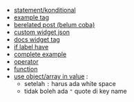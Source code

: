 - [statement/konditional](https://www.igniel.com/2017/12/tag-kondisional-blogger-terbaru.html?m=1)
- [example tag](https://kurteyki.com/belajar-kode-blogger/content/80#bmessage_bparam)
- [berelated post (belum coba)](https://www.bungfrangki.com/2018/07/cara-pasang-related-posts-responsive.html?m=1)
- [custom widget json](https://dte.web.id/teknis/custom-blogger-widget)
- [docs widget tag](https://support.google.com/blogger/answer/46995?hl=en#zippy=)
- [if label have](https://stackoverflow.com/questions/60607197/how-to-check-if-a-blogger-post-has-specific-label-when-the-label-is-hidden)
- [complete example](https://stackoverflow.com/questions/60607197/how-to-check-if-a-blogger-post-has-specific-label-when-the-label-is-hidden)
- [operator](https://kurteyki.com/belajar-kode-blogger/content/87)
- [function](https://kurteyki.com/belajar-kode-blogger/content/82)
- [use object/array in value](https://www.google.com/amp/s/triksonic.blogspot.com/2018/05/tag-b-with-blogger-tutorial.html%3famp=1) :
  - setelah `:` harus ada white space
  - tidak boleh ada `"` quote di key name
